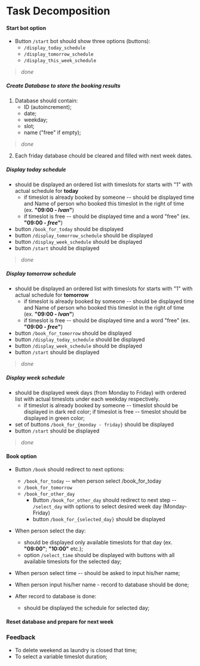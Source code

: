 # Task Decomposition

#### Start bot option

- Button `/start` bot should show three options (buttons):
    - `/display_today_schedule`
    - `/display_tomorrow_schedule`
    - `/display_this_week_schedule`
> _done_


##### Create Database to store the booking results

1. Database should contain:
    - ID (autoincrement);
    - date;
    - weekday;
    - slot;
    - name ("free" if empty);
> _done_
2. Each friday database chould be cleared and filled with next week dates.

##### Display today schedule

- should be displayed an ordered list with timeslots for starts with "1" with actual schedule for **today**
    - if timeslot is already booked by someone -- should be displayed time and Name of person who booked this timeslot in the right of time (ex. __"09:00 - *Ivan*"__)
    - if timeslot is free -- should be displayed time and a word "free" (ex. __"09:00 - *free*"__)
- button `/book_for_today` should be displayed
- button `/display_tomorrow_schedule` should be displayed
- button `/display_week_schedule` should be displayed
- button `/start` should be displayed
> _done_  

##### Display tomorrow schedule

- should be displayed an ordered list with timeslots for starts with "1" with actual schedule for **tomorrow**
    - if timeslot is already booked by someone -- should be displayed time and Name of person who booked this timeslot in the right of time (ex. __"09:00 - *Ivan*"__)
    - if timeslot is free -- should be displayed time and a word "free" (ex. __"09:00 - *free*"__)
- button `/book_for_tomorrow` should be displayed
- button `/display_today_schedule` should be displayed
- button `/display_week_schedule` should be displayed
- button `/start` should be displayed
> _done_

##### Display week schedule

- should be displayed week days (from Monday to Friday) with ordered list with actual timeslots under each weekday respectively.
    - if timeslot is already booked by someone -- timeslot should be displayed in dark red color; if timeslot is free -- timeslot should be displayed in green color;
- set of buttons `/book_for_{monday - friday}` should be displayed
- button `/start` should be displayed
> _done_


#### Book option

- Button `/book` should redirect to next options:
    - `/book_for_today` -- when person select /book_for_today 
    - `/book_for_tomorrow`
    - `/book_for_other_day`
        - Button `/book_for_other_day` should redirect to next step -- `/select_day` with options to select desired week day (Monday-Friday)
        - button `/book_for_{selected_day}` should be displayed

- When person select the day:
    - should be displayed only available timeslots for that day (ex. __"09:00"__; __"10:00"__ etc.);
    - option `/select_time` should be displayed with buttons with all available timeslots for the selected day;

- When person select time -- should be asked to input his/her name;
- When person input his/her name - record to database should be done;
- After record to database is done:
    - should be displayed the schedule for selected day;

#### Reset database and prepare for next week


### Feedback

- To delete weekend as laundry is closed that time;
- To select a variable timeslot duration;
